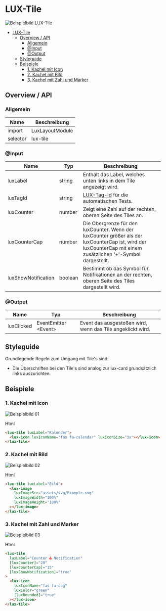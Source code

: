 # LUX-Tile

![Beispielbild LUX-Tile](https://raw.githubusercontent.com/wiki/IHK-GfI/lux-components/Versions/v14/lux‐tile-v14-img.png)

- [LUX-Tile](#lux-tile)
  - [Overview / API](#overview--api)
    - [Allgemein](#allgemein)
    - [@Input](#input)
    - [@Output](#output)
  - [Styleguide](#styleguide)
  - [Beispiele](#beispiele)
    - [1. Kachel mit Icon](#1-kachel-mit-icon)
    - [2. Kachel mit Bild](#2-kachel-mit-bild)
    - [3. Kachel mit Zahl und Marker](#3-kachel-mit-zahl-und-marker)

## Overview / API

### Allgemein

| Name     | Beschreibung    |
| -------- | --------------- |
| import   | LuxLayoutModule |
| selector | lux-tile        |

### @Input

| Name                | Typ     | Beschreibung                                                                                                                                                   |
| ------------------- | ------- | -------------------------------------------------------------------------------------------------------------------------------------------------------------- |
| luxLabel            | string  | Enthält das Label, welches unten links in dem Tile angezeigt wird.                                                                                             |
| luxTagId            | string  | [LUX-Tag-Id](luxTagId-v14#direkte-konfiguration) für die automatischen Tests.                                                                                  |
| luxCounter          | number  | Zeigt eine Zahl auf der rechten, oberen Seite des Tiles an.                                                                                                    |
| luxCounterCap       | number  | Die Obergrenze für den luxCounter. Wenn der luxCounter größer als der luxCounterCap ist, wird der luxCounterCap mit einem zusätzlichen '+'-Symbol dargestellt. |
| luxShowNotification | boolean | Bestimmt ob das Symbol für Notifikationen an der rechten, oberen Seite des Tiles dargestellt wird.                                                             |

### @Output

| Name       | Typ                   | Beschreibung                                               |
| ---------- | --------------------- | ---------------------------------------------------------- |
| luxClicked | EventEmitter \<Event> | Event das ausgestoßen wird, wenn das Tile angeklickt wird. |

## Styleguide

Grundlegende Regeln zum Umgang mit Tile's sind:

- Die Überschriften bei den Tile's sind analog zur lux-card grundsätzlich links auszurichten.

## Beispiele

### 1. Kachel mit Icon

![Beispielbild 01](https://raw.githubusercontent.com/wiki/IHK-GfI/lux-components/Versions/v14/lux‐tile-v14-img-01.png)

Html

```html
<lux-tile luxLabel="Kalender">
  <lux-icon luxIconName="fas fa-calendar" luxIconSize="3x"></lux-icon>
</lux-tile>
```

### 2. Kachel mit Bild

![Beispielbild 02](https://raw.githubusercontent.com/wiki/IHK-GfI/lux-components/Versions/v14/lux‐tile-v14-img-02.png)

Html

```html
<lux-tile luxLabel="Bild">
  <lux-image
    luxImageSrc="assets/svg/Example.svg"
    luxImageWidth="100%"
    luxImageHeight="100%"
  ></lux-image>
</lux-tile>
```

### 3. Kachel mit Zahl und Marker

![Beispielbild 03](https://raw.githubusercontent.com/wiki/IHK-GfI/lux-components/Versions/v14/lux‐tile-v14-img-03.png)

Html

```html
<lux-tile
  luxLabel="Counter & Notification"
  [luxCounter]="20"
  [luxCounterCap]="15"
  [luxShowNotification]="true"
>
  <lux-icon
    luxIconName="fas fa-cog"
    luxColor="green"
    [luxRounded]="true"
  ></lux-icon>
</lux-tile>
```
